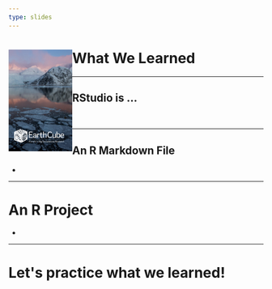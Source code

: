 ```yaml
---
type: slides
---
```


<div><h1><img src="https://github.com/throughput-ec/ec-workshops/blob/main/static/module1/00_ec_slide1.png?raw=true" alt="EC Theme" width=25% align="left"/> What We Learned</h1></div>

--- 

## RStudio is ...

- 

---

## An R Markdown File

- 

---

# An R Project
- 

---

# Let's practice what we learned!